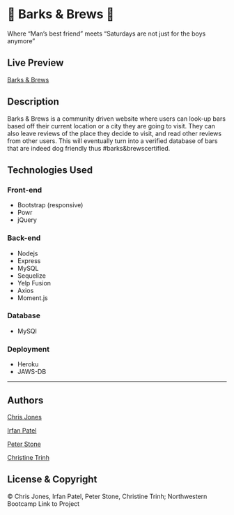 # :dog: Barks & Brews :beer:

Where “Man’s best friend” meets “Saturdays are not just for the boys anymore”

## Live Preview

[Barks & Brews](https://barksandbrews.herokuapp.com/)

## Description

Barks & Brews is a community driven website where users can look-up bars based off their current location or a city they are going to visit. They can also leave reviews of the place they decide to visit, and read other reviews from other users. This will eventually turn into a verified database of bars that are indeed dog friendly thus #barks&brewscertified.

## Technologies Used

### Front-end

- Bootstrap (responsive)
- Powr
- jQuery

### Back-end

- Nodejs
- Express
- MySQL
- Sequelize
- Yelp Fusion
- Axios
- Moment.js

### Database

- MySQl

### Deployment

- Heroku
- JAWS-DB

---

## Authors

[Chris Jones](https://github.com/chrislewisjones)

[Irfan Patel ](https://github.com/irfanp90)

[Peter Stone](https://github.com/PeterStone6391)

[Christine Trinh](https://github.com/christineit)

## License & Copyright

© Chris Jones, Irfan Patel, Peter Stone, Christine Trinh; Northwestern Bootcamp
Link to Project
